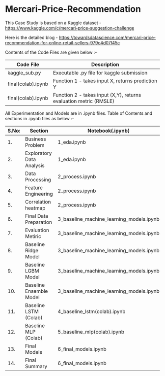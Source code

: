 # Mercari-Price-Recommendation

This Case Study is based on a Kaggle dataset - https://www.kaggle.com/c/mercari-price-suggestion-challenge

Here is the detailed blog - https://towardsdatascience.com/mercari-price-recommendation-for-online-retail-sellers-979c4d07f45c

Contents of the Code Files are given below :-

| Code File | Description  | 
| ----  | --------- |
| kaggle_sub.py    | Executable .py file for kaggle submission|
| final(colab).ipynb    | Function 1 - takes input X, returns prediction Y|
| final(colab).ipynb    | Function 2 - takes input (X,Y), returns evaluation metric (RMSLE)|



All Experimentation and Models are in .ipynb files. Table of Contents and sections in .ipynb files as below :- 

| S.No: | Section  | Notebook(.ipynb) |
| ----  | --------- | ------------- |
| 1.    | Business Problem|  1_eda.ipynb |
| 2.    | Exploratory Data Analysis|  1_eda.ipynb |
| 3.    | Data Processing|  2_process.ipynb |
| 4.    | Feature Engineering|  2_process.ipynb |
| 5.    | Correlation heatmap|  2_process.ipynb |
| 6.    | Final Data Preparation|  3_baseline_machine_learning_models.ipynb |
| 7.    | Evaluation Metiric|  3_baseline_machine_learning_models.ipynb |
| 8.    | Baseline Ridge Model|  3_baseline_machine_learning_models.ipynb |
| 9.    | Baseline LGBM Model|  3_baseline_machine_learning_models.ipynb |
| 10.    | Baseline Ensemble Model|  3_baseline_machine_learning_models.ipynb |
| 11.    | Baseline LSTM (Colab)|  4_baseline_lstm(colab).ipynb |
| 12.    | Baseline MLP (Colab)|  5_baseline_mlp(colab).ipynb |
| 13.    | Final Models|  6_final_models.ipynb |
| 14.    | Final Summary|  6_final_models.ipynb |


